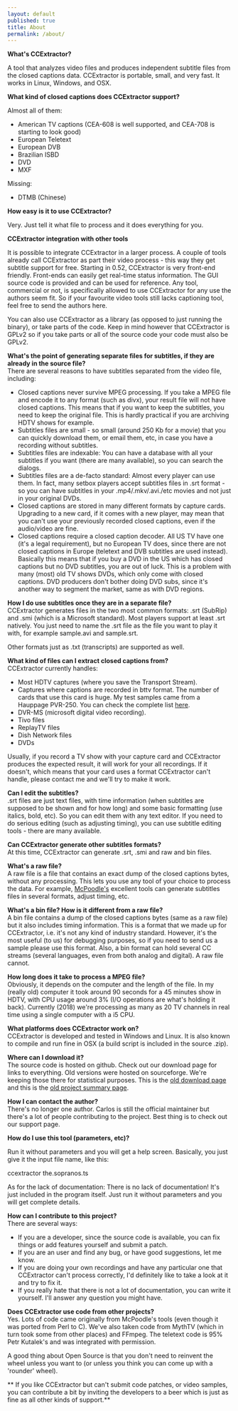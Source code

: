 ```yaml
---
layout: default
published: true
title: About
permalink: /about/
---
```

**What's CCExtractor?**

A tool that analyzes video files and produces independent subtitle files from the closed captions data. CCExtractor is portable, small, and very fast. It works in Linux, Windows, and OSX.

**What kind of closed captions does CCExtractor support?**

Almost all of them:

- American TV captions (CEA-608 is well supported, and CEA-708 is starting to look good)  
- European Teletext  
- European DVB  
- Brazilian ISBD  
- DVD  
- MXF  

Missing:  
- DTMB (Chinese)

**How easy is it to use CCExtractor?**

Very. Just tell it what file to process and it does everything for you.

**CCExtractor integration with other tools**

It is possible to integrate CCExtractor in a larger process. A couple of tools already call CCExtractor as part their video process - this way they get subtitle support for free. Starting in 0.52, CCExtractor is very front-end friendly. Front-ends can easily get real-time status information. The  GUI  source code is provided and can be used for reference. Any tool, commercial or not, is specifically allowed to use CCExtractor for any use the authors seem fit. So if your favourite video tools still lacks captioning tool, feel free to send the authors here.

You can also use CCExtractor as a library (as opposed to just running the binary), or take parts of the code. Keep in mind however that CCExtractor is GPLv2 so if you take parts or all of the source code your code must also be GPLv2.

**What's the point of generating separate files for subtitles, if they are already in the source file?**  
There are several reasons to have subtitles separated from the video file, including:

- Closed captions never survive MPEG processing. If you take a MPEG file and encode it to any format (such as divx), your result file will not have closed captions. This means that if you want to keep the subtitles, you need to keep the original file. This is hardly practical if you are archiving HDTV shows for example.  
- Subtitles files are small - so small (around 250 Kb for a movie) that you can quickly download them, or email them, etc, in case you have a recording without subtitles.  
- Subtitles files are indexable: You can have a database with all your subtitles if you want (there are many available), so you can search the dialogs.  
- Subtitles files are a de-facto standard: Almost every player can use them. In fact, many setbox players accept subtitles files in .srt format - so you can have subtitles in your .mp4/.mkv/.avi./etc movies and not just in your original DVDs.  
- Closed captions are stored in many different formats by capture cards. Upgrading to a new card, if it comes with a new player, may mean that you can't use your previously recorded closed captions, even if the audio/video are fine.  
- Closed captions require a closed caption decoder. All US TV have one (it's a legal requirement), but no European TV does, since there are not closed captions in Europe (teletext and DVB subtitles are used instead). Basically this means that if you buy a DVD in the US which has closed captions but no DVD subtitles, you are out of luck. This is a problem with many (most) old TV shows DVDs, which only come with closed captions. DVD producers don't bother doing DVD subs, since it's another way to segment the market, same as with DVD regions.  

**How I do use subtitles once they are in a separate file?**  
CCExtractor generates files in the two most common formats: .srt (SubRip) and .smi (which is a Microsoft standard). Most players support at least .srt natively. You just need to name the .srt file as the file you want to play it with, for example sample.avi and sample.srt.

Other formats just as .txt (transcripts) are supported as well.

**What kind of files can I extract closed captions from?**  
CCExtractor currently handles:

- Most HDTV captures (where you save the Transport Stream).  
- Captures where captions are recorded in bttv format. The number of cards that use this card is huge. My test samples came from a Hauppage PVR-250. You can check the complete list  [here](https://linuxtv.org/hg/v4l-dvb/file/tip/linux/Documentation/video4linux/CARDLIST.bttv "https://linuxtv.org/hg/v4l-dvb/file/tip/linux/Documentation/video4linux/CARDLIST.bttv").  
- DVR-MS (microsoft digital video recording).  
- Tivo files  
- ReplayTV files  
- Dish Network files  
- DVDs  

Usually, if you record a TV show with your capture card and CCExtractor produces the expected result, it will work for your all recordings. If it doesn't, which means that your card uses a format CCExtractor can't handle, please contact me and we'll try to make it work.

**Can I edit the subtitles?**  
.srt files are just text files, with time information (when subtitles are supposed to be shown and for how long) and some basic formatting (use italics, bold, etc). So you can edit them with any text editor. If you need to do serious editing (such as adjusting timing), you can use subtitle editing tools - there are many available.

**Can CCExtractor generate other subtitles formats?**  
At this time, CCExtractor can generate .srt, .smi and raw and bin files.

**What's a raw file?**  
A raw file is a file that contains an exact dump of the closed captions bytes, without any processing. This lets you use any tool of your choice to process the data. For example,  [McPoodle's](http://www.theneitherworld.com/mcpoodle/SCC_TOOLS/DOCS/SCC_TOOLS.HTML "http://www.theneitherworld.com/mcpoodle/SCC_TOOLS/DOCS/SCC_TOOLS.HTML")  excellent tools can generate subtitles files in several formats, adjust timing, etc.

**What's a bin file? How is it different from a raw file?**  
A bin file contains a dump of the closed captions bytes (same as a raw file) but it also includes timing information. This is a format that we made up for CCExtractor, i.e. it's not any kind of industry standard. However, it's the most useful (to us) for debugging purposes, so if you need to send us a sample please use this format. Also, a bin format can hold several CC streams (several languages, even from both analog and digital). A raw file cannot.

**How long does it take to process a MPEG file?**  
Obviously, it depends on the computer and the length of the file. In my (really old) computer it took around 90 seconds for a 45 minutes show in HDTV, with CPU usage around 3% (I/O operations are what's holding it back). Currently (2018) we're processing as many as 20 TV channels in real time using a single computer with a i5 CPU.

**What platforms does CCExtractor work on?**  
CCExtractor is developed and tested in Windows and Linux. It is also known to compile and run fine in OSX (a build script is included in the source .zip).

**Where can I download it?**  
The source code is hosted on github. Check out our download page for links to everything. Old versions were hosted on sourceforge. We're keeping those there for statistical purposes. This is the  [old download page](http://sourceforge.net/project/showfiles.php?group_id=190832 "http://sourceforge.net/project/showfiles.php?group_id=190832")  and this is the  [old project summary page](http://sourceforge.net/projects/ccextractor/ "http://sourceforge.net/projects/ccextractor/").

**How I can contact the author?**  
There's no longer one author. Carlos is still the official maintainer but there's a lot of people contributing to the project. Best thing is to check out our support page.

**How do I use this tool (parameters, etc)?**  

Run it without parameters and you will get a help screen. Basically, you just give it the input file name, like this:

ccextractor the.sopranos.ts

As for the lack of documentation: There is no lack of documentation! It's just included in the program itself. Just run it without parameters and you will get complete details.

**How can I contribute to this project?**  
There are several ways:  
- If you are a developer, since the source code is available, you can fix things or add features yourself and submit a patch.  
- If you are an user and find any bug, or have good suggestions, let me know.  
- If you are doing your own recordings and have any particular one that CCExtractor can't process correctly, I'd definitely like to take a look at it and try to fix it.  
- If you really hate that there is not a lot of documentation, you can write it yourself. I'll answer any question you might have.  

**Does CCExtractor use code from other projects?**  
Yes. Lots of code came originally from McPoodle's tools (even though it was ported from Perl to C). We've also taken code from MythTV (which in turn took some from other places) and FFmpeg. The teletext code is 95% Petr Kutalek's and was integrated with permission.

A good thing about Open Source is that you don't need to reinvent the wheel unless you want to (or unless you think you can come up with a 'rounder' wheel).

** If you like CCExtractor but can't submit code patches, or video samples, you can contribute a bit by inviting the developers to a beer which is just as fine as all other kinds of support.**


